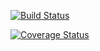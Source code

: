 [![Build Status](https://travis-ci.com/ZongrenZou/cs207test?branch=master)](https://travis-ci.com/ZongrenZou/cs207test?branch=master)

[![Coverage Status](https://coveralls.io/repos/github/ZongrenZou/cs207test/badge.svg?branch=master)](https://coveralls.io/github/ZongrenZou/cs207test?branch=master)
